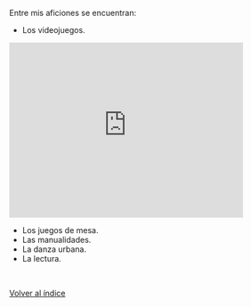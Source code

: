 Entre mis aficiones se encuentran:

+ Los videojuegos.

<embed align="center" width="420" height="315" src="https://www.youtube.com/embed/XGSy3_Czz8k?controls=1">

+ Los juegos de mesa.
+ Las manualidades.
+ La danza urbana.
+ La lectura.

<br>

[Volver al índice](index.md)
